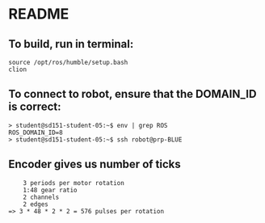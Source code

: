 # README
## To build, run in terminal:
    source /opt/ros/humble/setup.bash
    clion

## To connect to robot, ensure that the DOMAIN_ID is correct:
    > student@sd151-student-05:~$ env | grep ROS
    ROS_DOMAIN_ID=8
    > student@sd151-student-05:~$ ssh robot@prp-BLUE

## Encoder gives us number of ticks
        3 periods per motor rotation
        1:48 gear ratio
        2 channels
        2 edges
    => 3 * 48 * 2 * 2 = 576 pulses per rotation
